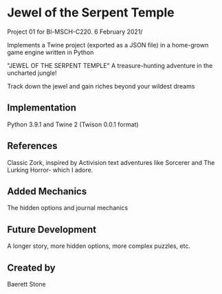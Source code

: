 # Jewel of the Serpent Temple
Project 01 for Bl-MSCH-C220. 6 February 2021/

Implements a Twine project (exported as a JSON file) in a home-grown game engine written in Python

"JEWEL OF THE SERPENT TEMPLE"
A treasure-hunting adventure in the uncharted jungle!

Track down the jewel and gain riches beyond your wildest dreams


## Implementation
Python 3.9.1 and Twine 2 (Twison 0.0.1 format)

## References
Classic Zork, inspired by Activision text adventures like Sorcerer and The Lurking Horror- which I adore.

## Added Mechanics
The hidden options and journal mechanics

## Future Development
A longer story, more hidden options, more complex puzzles, etc.

## Created by
Baerett Stone
